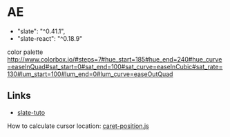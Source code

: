 # AE

- "slate": "^0.41.1",
- "slate-react": "^0.18.9"

color palette
http://www.colorbox.io/#steps=7#hue_start=185#hue_end=240#hue_curve=easeInQuad#sat_start=0#sat_end=100#sat_curve=easeInCubic#sat_rate=130#lum_start=100#lum_end=0#lum_curve=easeOutQuad

## Links

- [slate-tuto](https://github.com/KohheePeace/slate-tuto/blob/master/src/slate-editor/renderer/blocks/Paragraph.jsx)

How to calculate cursor location: [caret-position.js](https://github.com/oozou/slate-suggestions/blob/master/lib/caret-position.js)
